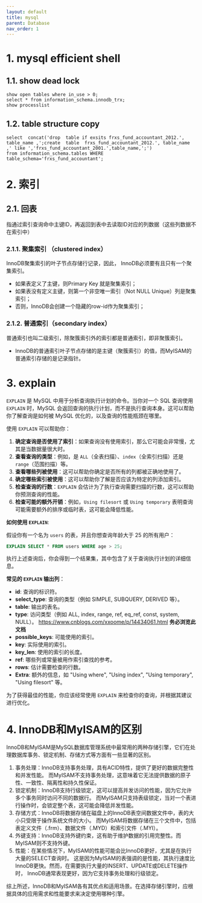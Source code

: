 ```yaml
---
layout: default
title: mysql
parent: Database
nav_order: 1
---
```


# 1. mysql efficient shell

## 1.1. show dead lock

```shell
show open tables where in_use > 0;
select * from information_schema.innodb_trx;
show processlist 
```

## 1.2. table structure copy

```shell
select  concat('drop  table if exsits frxs_fund_accountant_2012.', table_name ,';create  table  frxs_fund_accountant_2012.', table_name ,' like ','frxs_fund_accountant_2001.',table_name,';')  
from information_schema.tables WHERE table_schema='frxs_fund_accountant';
```

# 2. 索引

## 2.1. 回表

指通过索引查询命中主键ID，再返回到表中去读取ID对应的列数据（这些列数据不在索引中）

### 2.1.1. 聚集索引 （clustered index）

InnoDB聚集索引的叶子节点存储行记录，因此， InnoDB必须要有且只有一个聚集索引。

- 如果表定义了主键，则Primary Key 就是聚集索引；
- 如果表没有定义主键，则第一个非空唯一索引（Not NULL Unique）列是聚集索引；
- 否则，InnoDB会创建一个隐藏的row-id作为聚集索引；

### 2.1.2. 普通索引（secondary index）

普通索引也叫二级索引，除聚簇索引外的索引都是普通索引，即非聚簇索引。

- InnoDB的普通索引叶子节点存储的是主键（聚簇索引）的值，而MyISAM的普通索引存储的是记录指针。


# 3. explain

`EXPLAIN` 是 MySQL 中用于分析查询执行计划的命令。当你对一个 SQL 查询使用 `EXPLAIN` 时，MySQL 会返回查询的执行计划，而不是执行查询本身。这可以帮助你了解查询是如何被 MySQL 优化的，以及查询的性能瓶颈在哪里。

使用 `EXPLAIN` 可以帮助你：

1. **确定查询是否使用了索引**：如果查询没有使用索引，那么它可能会非常慢，尤其是当数据量很大时。
2. **查看查询的类型**：例如，是 `ALL`（全表扫描）、`index`（全索引扫描）还是 `range`（范围扫描）等。
3. **查看哪些列被使用**：这可以帮助你确定是否所有的列都被正确地使用了。
4. **确定哪些索引被使用**：这可以帮助你了解是否应该为特定的列添加索引。
5. **检查查询的行数**：`EXPLAIN` 会估计为了执行查询需要扫描的行数，这可以帮助你预测查询的性能。
6. **检查可能的额外开销**：例如，`Using filesort` 或 `Using temporary` 表明查询可能需要额外的排序或临时表，这可能会降低性能。

**如何使用 `EXPLAIN`**:

假设你有一个名为 `users` 的表，并且你想查询年龄大于 25 的所有用户：


```sql
EXPLAIN SELECT * FROM users WHERE age > 25;
```
执行上述查询后，你会得到一个结果集，其中包含了关于查询执行计划的详细信息。

**常见的 `EXPLAIN` 输出列**：

* **id**: 查询的标识符。
* **select_type**: 查询的类型（例如 SIMPLE, SUBQUERY, DERIVED 等）。
* **table**: 输出的表名。
* **type**: 访问类型（例如 ALL, index, range, ref, eq_ref, const, system, NULL）。
  https://www.cnblogs.com/xxoome/p/14434061.html **务必浏览此文档**
* **possible_keys**: 可能使用的索引。
* **key**: 实际使用的索引。
* **key_len**: 使用的索引的长度。
* **ref**: 哪些列或常量被用作索引查找的参考。
* **rows**: 估计需要检查的行数。
* **Extra**: 额外的信息，如 "Using where", "Using index", "Using temporary", "Using filesort" 等。

为了获得最佳的性能，你应该经常使用 `EXPLAIN` 来检查你的查询，并根据其建议进行优化。


# 4. InnoDB和MyISAM的区别

InnoDB和MyISAM是MySQL数据库管理系统中最常用的两种存储引擎，它们在处理数据库事务、锁定机制、存储方式等方面有一些显著的区别。

1. 事务处理：InnoDB支持事务处理，具有ACID特性，提供了更好的数据完整性和并发性能。
   而MyISAM不支持事务处理，这意味着它无法提供数据的原子性、一致性、隔离性和持久性保证。
2. 锁定机制：InnoDB支持行级锁定，这可以提高并发访问的性能，因为它允许多个事务同时访问不同的数据行。
   而MyISAM只支持表级锁定，当对一个表进行操作时，会锁定整个表，这可能会降低并发性能。
3. 存储方式：InnoDB将数据存储在磁盘上的InnoDB表空间数据文件中，表的大小只受限于操作系统文件的大小。
   而MyISAM将数据存储在三个文件中，包括表定义文件（.frm）、数据文件（.MYD）和索引文件（.MYI）。
4. 外键支持：InnoDB支持外键约束，这有助于维护数据的引用完整性。而MyISAM则不支持外键。
5. 性能：在某些情况下，MyISAM的性能可能会比InnoDB更好，尤其是在执行大量的SELECT查询时。
   这是因为MyISAM的表强调的是性能，其执行速度比InnoDB更快。然而，在需要执行大量的INSERT、UPDATE或DELETE操作时，
   InnoDB通常表现更好，因为它支持事务处理和行级锁定。

综上所述，InnoDB和MyISAM各有其优点和适用场景。在选择存储引擎时，应根据具体的应用需求和性能要求来决定使用哪种引擎。